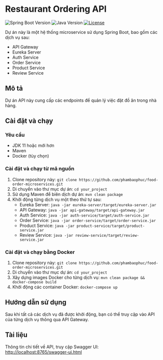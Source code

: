 # Restaurant Ordering API
![Spring Boot Version](https://img.shields.io/badge/springboot-3.2.0-green)
![Java Version](https://img.shields.io/badge/java-17-orange)
[![License](https://img.shields.io/badge/license-MIT-blue)](LICENSE)

Dự án này là một hệ thống microservice sử dụng Spring Boot, bao gồm các dịch vụ sau:
- API Gateway
- Eureka Server
- Auth Service
- Order Service
- Product Service
- Review Service

## Mô tả

Dự án API này cung cấp các endpoints để quản lý việc đặt đồ ăn trong nhà hàng.

## Cài đặt và chạy

### Yêu cầu

- JDK 11 hoặc mới hơn
- Maven
- Docker (tùy chọn)

### Cài đặt và chạy từ mã nguồn

1. Clone repository này: `git clone https://github.com/phambaophuc/food-order-microservices.git`
2. Di chuyển vào thư mục dự án: `cd your_project`
3. Sử dụng Maven để biên dịch dự án: `mvn clean package`
4. Khởi động từng dịch vụ một theo thứ tự sau:
   - Eureka Server: `java -jar eureka-server/target/eureka-server.jar`
   - API Gateway: `java -jar api-gateway/target/api-gateway.jar`
   - Auth Service: `java -jar auth-service/target/auth-service.jar`
   - Order Service: `java -jar order-service/target/order-service.jar`
   - Product Service: `java -jar product-service/target/product-service.jar`
   - Review Service: `java -jar review-service/target/review-service.jar`

### Cài đặt và chạy bằng Docker

1. Clone repository này: `git clone https://github.com/phambaophuc/food-order-microservices.git`
2. Di chuyển vào thư mục dự án: `cd your_project`
3. Xây dựng images Docker cho từng dịch vụ: `mvn clean package && docker-compose build`
4. Khởi động các container Docker: `docker-compose up`

## Hướng dẫn sử dụng

Sau khi tất cả các dịch vụ đã được khởi động, bạn có thể truy cập vào API của từng dịch vụ thông qua API Gateway. 

## Tài liệu

Thông tin chi tiết về API, truy cập Swagger UI: [http://localhost:8765/swagger-ui.html](http://localhost:8765/swagger-ui.html)
